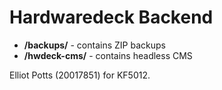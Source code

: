 # Hardwaredeck Backend

- **/backups/** - contains ZIP backups
- **/hwdeck-cms/** - contains headless CMS

Elliot Potts (20017851) for KF5012.